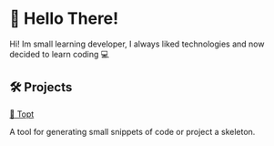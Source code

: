 # 👋 Hello There!
Hi! Im small learning developer, I always liked technologies and now decided to learn coding 💻


## 🛠️ Projects
[🔨 Topt](https://github.com/Sealmex/topt)

A tool for generating small snippets of code or project a skeleton.
